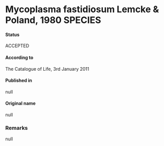 # Mycoplasma fastidiosum Lemcke & Poland, 1980 SPECIES

#### Status
ACCEPTED

#### According to
The Catalogue of Life, 3rd January 2011

#### Published in
null

#### Original name
null

### Remarks
null